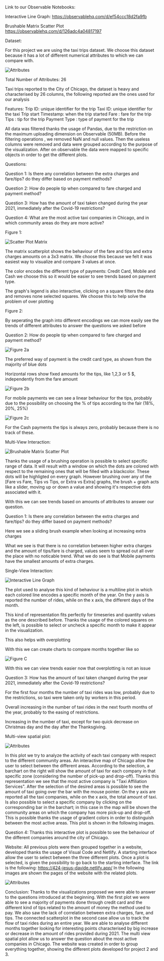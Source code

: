 

Link to our Observable Notebooks:

Interactive Line Graph:
https://observablehq.com/d/ef54ccc18d2fa9fb

Brushable Matrix Scatter Plot
https://observablehq.com/d/126adc4a04817197



Dataset:

For this project we are using the taxi trips dataset. We choose this dataset because it has a lot of different numerical attributes to which we can compare with.


![Attributes](Plots/Dataset.png)

Total Number of Attributes: 26

Taxi trips reported to the City of Chicago, the dataset is heavy and characterised by 26 columns, the following reported are the ones used for our analysis

Features:
Trip ID: unique identifier for the trip
Taxi ID: unique identifier for the taxi
Trip start Timestamp: when the trip started
Fare : fare for the trip
Tips : tip for the trip 
Payment Type : type of payment for the trip

All data was filtered thanks the usage of Pandas, due to the restriction on the maximum uploading dimension on Observable (50MB). Before the filtering operations , we removed NaN and null values. Then the useless columns were removed and data were grouped according to the purpose of the visualization. After on observable the data were mapped to specific objects in order to get the different plots.


Questions:

Question 1:
    Is there any correlation between the extra charges and fare/tips? do they differ based on payment methods? 

Question 2:
    How do people tip when compared to fare charged and payment method?

Question 3:
    How has the amount of taxi taken changed during the year 2021, immediately after the Covid-19 restrictions?
    
Question 4:
    What are the most active taxi companies in Chicago, and in which community areas do they are more active? 

Figure 1:

![Scatter Plot Matrix](Plots/Multi-Scatter.PNG)


The matrix scatterplot shows the behaviour of the fare and tips and extra charges amounts on a 3x3 matrix.
We choose this because we felt it was easiest way to visualize and compare 3 values at once. 

The color encodes the different type of payments: Credit Card, Mobile and Cash
we choose this so it would be easier to see trends based on payment type.

The graph's legend is also interactive, clicking on a square filters the data and removes none selected squares.
We choose this to help solve the problem of over plotting


Figure 2:

By seperating the graph into different encodings we can more easily see the trends of different attributes
to answer the questions we asked before

Question 2:
    How do people tip when compared to fare charged and payment method?

![Figure 2a](Plots/Credit.PNG)

The preferred way of payment is the credit card type, as shown from the majority of blue dots

Horizontal rows show fixed amounts for the tips, like 1,2,3 or 5 $, independently from the fare amount 

![Figure 2b](Plots/Mobile.PNG)

For mobile payments we can see a linear behaviour for the tips, 
probably due to the possibility on choosing the % of tips according to the fair (18%, 20%, 25%)


![Figure 2c](Plots/Cash.PNG)

For the Cash payments the tips is always zero, probably because there is no track of these.


Multi-View Interaction:

![Brushable Matrix Scatter Plot](Plots/Interaction.gif)


Thanks the usage of a brushing operation is possible to select specific range of data. It will result with a window on which the dots are colored with respect to the remaining ones that will be filled with a blackcolor. These dots will be highligted on every graph. However brushing over any of the [Fare vs Fare, Tips vs Tips, or Extra vs Extra] graphs, the brush + graph acts like a slider, moving up or down a value and showing it's respective dots associated with it. 

With this we can see trends based on amounts of attributes to answer our question.

Question 1:
    Is there any correlation between the extra charges and fare/tips? do they differ based on payment methods? 


Here we see a sliding brush example when looking at increasing extra charges

What we see is that there is no correlation between	 higher extra charges and the amount of tips/fare is charged, values seem to spread out all over the place with no noticable trend. What we do see is that Mobile payments have the smallest amounts of extra charges.




Single-View Interaction:

![Interactive Line Graph](Plots/Interactive_Map.png)


The plot used to analyse this kind of behaviour is a multiline plot in which each colored line encodes a specific month of the year. On the y axis is reported the number of rides, while on the x axis, the different days of the month. 

This kind of representation fits perfectly for timeseries and quantity values as the one described before.
Thanks the usage of the colored squares on the left, is possible to select or uncheck a specific month to make it appear in the visualization.

This also helps with overplotting

With this we can create charts to compare months together like so

![Figure C](Plots/Map_Comparison.png)

With this we can view trends easier now that overplotting is not an issue

Question 3:
    How has the amount of taxi taken changed during the year 2021, immediately after the Covid-19 restrictions?


For the first four months the number of taxi rides was low, probably due to the restrictions, so taxi were taken only by workers in this period.

Overall increasing in the number of taxi rides in the next fourth months of the year, probably to the easing of restrictions.

Increasing in the number of taxi, except for two quick decrease on Christmas day and the day after the Thanksgiving.


Multi-view spatial plot: 

![Attributes](Plots/Spatial_View.gif)

In this plot we try to analyze the activity of each taxi company with respect to the different community areas. An interactive map of Chicago allow the user to select between the different areas. According to the selection, a barchart on the right will show the amount of taxi for each company in that specific zone (considering the number of pick-up and drop-off). Thanks this representation we see that the most active company is "Taxi Affiliation Services". After the selection of the desired areas is possible to see the amount of taxi going over the bar with the mouse pointer. On the y axis are reported all the taxi companies, while on the x axis, the total amount of taxi. Is also possible to select a specific company by clicking on the corresponding bar in the barchart; in this case in the map will be shown the community areas on which the company has more pick-up and drop-off. This is possible thanks the usage of gradient colors in order to distinguish between the most active areas. This plot is shown in the following images.  

Question 4: 
Thanks this interactive plot is possible to see the behaviour of the different companies around the city of Chicago. 

Website: 
All previous plots were then grouped together in a website, developed thanks the usage of Visual Code and Netlify. A starting interface allow the user to select between the three different plots. Once a plot is selected, is given the possibility to go back to the starting interface. The link is the following: https://424-jesus-davide.netlify.app/
In the following images are shown the pages of the website with the related plots. 

![Attributes](Plots/website.gif)

Conclusion:
Thanks to the visualizations proposed we were able to answer to the questions introduced at the beginning.
With the first plot we were able to see a majority of payments done through credit card and the different kind of tips related to the amount of money the method used to pay. We also saw the lack of correlation between extra charges, fare, and tips.
The connected scatterplot in the second case allow us to track the flow of taxi rides during an entire year. We are able to analyse different months together looking for interesting points characterised by big increase or decrease in the amount of rides provided during 2021.
The multi view spatial plot allow us to answer the question about the most active companies in Chicago. 
The website was created in order to group everything together, showing the different plots developed for project 2 and 3. 



